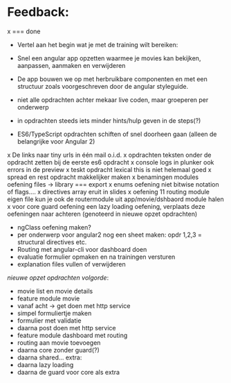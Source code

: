 # Feedback:

x === done



- Vertel aan het begin wat je met de training wilt bereiken: 
 - Snel een angular app opzetten waarmee je movies kan bekijken, aanpassen, aanmaken en verwijderen
 - De app bouwen we op met herbruikbare componenten en met een structuur zoals voorgeschreven door de angular styleguide.

- niet alle opdrachten achter mekaar live coden, maar groeperen per onderwerp
- in opdrachten steeds iets minder hints/hulp geven in de steps(?)
- ES6/TypeScript opdrachten schiften of snel doorheen gaan (alleen de belangrijke voor Angular 2)

x De links naar tiny urls in één mail o.i.d.
x opdrachten teksten onder de opdracht zetten bij de eerste es6 opdracht
x console logs in plunker ook errors in de preview
x teskt opdracht lexical this is niet helemaal goed
x spread en rest opdracht makkelijker maken
x benamingen modules oefening files -> library === export
x enums oefening niet bitwise notation of flags....
x directives array eruit in slides
x oefening 11 routing module eigen file kun je ook de routermodule uit app/movie/dshbaord module halen
x voor core guard oefening een lazy loading oefening, verplaats deze oefeningen naar achteren (genoteerd in nieuwe opzet opdrachten)


- ngClass oefening maken?
- per onderwerp voor angular2 nog een sheet maken: opdr 1,2,3 = structural directives etc.
- Routing met angular-cli voor dashboard doen
- evaluatie formulier opmaken en na trainingen versturen
- explanation files vullen of verwijderen

*nieuwe opzet opdrachten volgorde*:
- movie list en movie details
- feature module movie
- vanaf acht -> get doen met http service
- simpel formuliertje maken
- formulier met validatie
- daarna post doen met http service
- feature module dashboard met routing
- routing aan movie toevoegen
- daarna core zonder guard(?)
- daarna shared...
extra:
- daarna lazy loading
- daarna de guard voor core als extra








